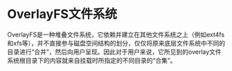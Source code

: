 # OverlayFS文件系统

OverlayFS是一种堆叠文件系统，它依赖并建立在其他文件系统之上（例如ext4fs和xfs等），并不直接参与磁盘空间结构的划分，仅仅将原来底层文件系统中不同的目录进行“合并”，然后向用户呈现。因此对于用户来说，它所见到的overlay文件系统根目录下的内容就来自挂载时所指定的不同目录的“合集”。

